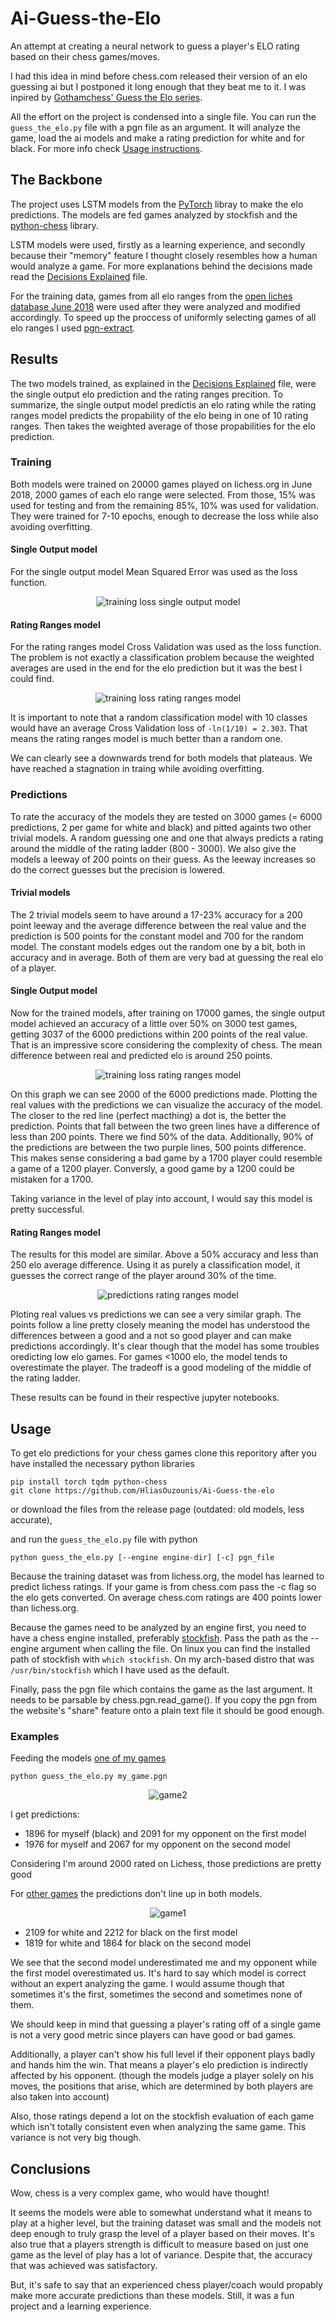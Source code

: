 # Ai-Guess-the-Elo
An attempt at creating a neural network to guess a player's ELO rating based on their chess games/moves.

I had this idea in mind before chess.com released their version of an elo guessing ai but I postponed it long enough that they beat me to it. I was inpired by [Gothamchess' Guess the Elo series](https://www.youtube.com/watch?v=0baCL9wwJTA&list=PLBRObSmbZluRiGDWMKtOTJiLy3q0zIfd7).

All the effort on the project is condensed into a single file. You can run the `guess_the_elo.py` file with a pgn file as an argument. It will analyze the game, load the ai models and make a rating prediction for white and for black. For more info check [Usage instructions](#Usage).

## The Backbone
The project uses LSTM models from the [PyTorch](https://pytorch.org) libray to make the elo predictions. The models are fed games analyzed by stockfish and the [python-chess](https://python-chess.readthedocs.io/en/latest/#) library.

LSTM models were used, firstly as a learning experience, and secondly because their "memory" feature I thought closely resembles how a human would analyze a game. For more explanations behind the decisions made read the [Decisions Explained](models/Decisions_explained.md) file. 

For the training data, games from all elo ranges from the [open liches database June 2018](https://database.lichess.org/) were used after they were analyzed and modified accordingly. To speed up the proccess of uniformly selecting games of all elo ranges I used [pgn-extract](https://www.cs.kent.ac.uk/people/staff/djb/pgn-extract/).

## Results
The two models trained, as explained in the [Decisions Explained](models/Decisions_explained.md) file, were the single output elo prediction and the rating ranges precition. To summarize, the single output model predictis an elo rating while the rating ranges model predicts the propability of the elo being in one of 10 rating ranges. Then takes the weighted average of those propabilities for the elo prediction.  
### Training
Both models were trained on 20000 games played on lichess.org in June 2018, 2000 games of each elo range were selected. From those, 15% was used for testing and from the remaining 85%, 10% was used for validation. They were trained for 7-10 epochs, enough to decrease the loss while also avoiding overfitting.
#### Single Output model
For the single output model Mean Squared Error was used as the loss function.

<p align="center">
  <img src="models/loss_plots/single_output_loss.png" alt="training loss single output model">
</p>

#### Rating Ranges model
For the rating ranges model Cross Validation was used as the loss function. The problem is not exactly a classification problem because the weighted averages are used in the end for the elo prediction but it was the best I could find.


<p align="center">
  <img src="models/loss_plots/rating_ranges_loss.png" alt="training loss rating ranges model">
</p>


It is important to note that a random classification model with 10 classes would have an average Cross Validation loss of `-ln(1/10) = 2.303`. That means the rating ranges model is much better than a random one.


We can clearly see a downwards trend for both models that plateaus. We have reached a stagnation in traing while avoiding overfitting.


### Predictions


To rate the accuracy of the models they are tested on 3000 games (= 6000 predictions, 2 per game for white and black) and pitted againts two other trivial models. A random guessing one and one that always predicts a rating around the middle of the rating ladder (800 - 3000). We also give the models a leeway of 200 points on their guess. As the leeway increases so do the correct guesses but the precision is lowered.


#### Trivial models


The 2 trivial models seem to have around a 17-23% accuracy for a 200 point leeway and the average difference between the real value and the prediction is 500 points for the constant model and 700 for the random model. The constant models edges out the random one by a bit, both in accuracy and in average. Both of them are very bad at guessing the real elo of a player.


#### Single Output model


Now for the trained models, after training on 17000 games, the single output model achieved an accuracy of a little over 50% on 3000 test games, getting 3037 of the 6000 predictions within 200 points of the real value. That is an impressive score considering the complexity of chess. The mean difference between real and predicted elo is around 250 points.

<p align="center">
  <img src="models/loss_plots/single_output_boards_mirrors_predictions.png" alt="training loss rating ranges model">
</p>

On this graph we can see 2000 of the 6000 predictions made. Plotting the real values with the predictions we can visualize the accuracy of the model. The closer to the red line (perfect macthing) a dot is, the better the prediction. Points that fall between the two green lines have a difference of less than 200 points. There we find 50% of the data. Additionally, 90% of the predictions are between the two purple lines, 500 points difference. This makes sense considering a bad game by a 1700 player could resemble a game of a 1200 player. Conversly, a good game by a 1200 could be mistaken for a 1700.

Taking variance in the level of play into account, I would say this model is pretty successful.

#### Rating Ranges model


The results for this model are similar. Above a 50% accuracy and less than 250 elo average difference. Using it as purely a classification model, it guesses the correct range of the player around 30% of the time.

<p align="center">
  <img src="models/loss_plots/rating_ranges_boards_mirrors_predictions.png" alt="predictions rating ranges model">
</p>

Ploting real values vs predictions we can see a very similar graph. The points follow a line pretty closely meaning the model has understood the differences between a good and a not so good player and can make predictions accordingly. It's clear though that the model has some troubles oredicting low elo games. For games <1000 elo, the model tends to overestimate the player. The tradeoff is a good modeling of the middle of the rating ladder.


These results can be found in their respective jupyter notebooks.


## Usage
To get elo predictions for your chess games clone this reporitory after you have installed the necessary python libraries
```
pip install torch tqdm python-chess
git clone https://github.com/HliasOuzounis/Ai-Guess-the-elo
```
or download the files from the release page (outdated: old models, less accurate), 


and run the `guess_the_elo.py` file with python
```
python guess_the_elo.py [--engine engine-dir] [-c] pgn_file
```

Because the training dataset was from lichess.org, the model has learned to predict lichess ratings. If your game is from chess.com pass the -c flag so the elo gets converted. On average chess.com ratings are 400 points lower than lichess.org.


Because the games need to be analyzed by an engine first, you need to have a chess engine installed, preferably [stockfish](https://stockfishchess.org/download/). Pass the path as the --engine argument when calling the file. On linux you can find the installed path of stockfish with `which stockfish`. On my arch-based distro that was `/usr/bin/stockfish` which I have used as the default.


Finally, pass the pgn file which contains the game as the last argument. It needs to be parsable by chess.pgn.read_game().
If you copy the pgn from the website's "share" feature onto a plain text file it should be good enough.

### Examples


Feeding the models [one of my games](https://lichess.org/BoxuoUjy/black#0)

```
python guess_the_elo.py my_game.pgn
```
<p align="center">
  <img src="datasets/my_game2.png" alt="game2">
</p>
I get predictions:


- 1896 for myself (black) and 2091 for my opponent on the first model
- 1976 for myself and 2067 for my opponent on the second model

Considering I'm around 2000 rated on Lichess, those predictions are pretty good

For [other games](https://lichess.org/bNLqqjHP/black#0) the predictions don't line up in both models.
<p align="center"> 
  <img src="datasets/my_game1.png" alt="game1">
</p>

- 2109 for white and 2212 for black on the first model
- 1819 for white and 1864 for black on the second model

We see that the second model underestimated me and my opponent while the first model overestimated us. It's hard to say which model is correct without an expert analyzing the game. I would assume though that sometimes it's the first, sometimes the second and sometimes none of them.

We should keep in mind that guessing a player's rating off of a single game is not a very good metric since players can have good or bad games. 

Additionally, a player can't show his full level if their opponent plays badly and hands him the win. That means a player's elo prediction is indirectly  affected by his opponent. (though the models judge a player solely on his moves, the positions that arise, which are determined by both players are also taken into account)

Also, those ratings depend a lot on the stockfish evaluation of each game which isn't totally consistent even when analyzing the same game. This variance is not very big though.

## Conclusions
Wow, chess is a very complex game, who would have thought! 

It seems the models were able to somewhat understand what it means to play at a higher level, but the training dataset was small and the models not deep enough to truly grasp the level of a player based on their moves. It's also true that a players strength is difficult to measure based on just one game as the level of play has a lot of variance. Despite that, the accuracy that was achieved was satisfactory.

But, it's safe to say that an experienced chess player/coach would propably make more accurate predictions than these models. Still, it was a fun project and a learning experience.